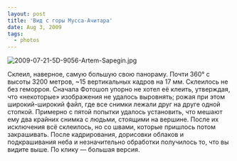 ```yaml
---
layout: post
title: 'Вид с горы Мусса-Ачитара'
date: Aug 3, 2009
tags:
  - photos
---
```


![2009-07-21-5D-9056-Artem-Sapegin.jpg](photo://429)

Склеил, наверное, самую большую свою панораму. Почти 360° с высоты 3200 метров, ~15 вертикальных кадров на 17 мм. Склеилось не без геморроя. Сначала Фотошоп упорно не хотел её клеить, утверждая, что «некоторые» изображения не удалось выровнять; рожая при этом широкий-широкий файл, где все снимки лежали друг на друге одной стопкой. Примерно с пятой попытки удалось установить, что мешают ему два крайних снимка с людьми, стоящими на вершине. После их исключения всё склеилось, но со швами, которые пришлось потом закрашивать. После кадрирования, дорисовки облаков и подкрашивания неба и незначительно обработки получилось то, что вы видите выше. По клику — большая версия.
